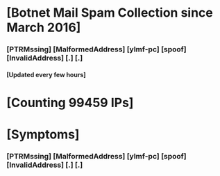 # [Botnet Mail Spam Collection since March 2016]
### [PTRMssing] [MalformedAddress] [ylmf-pc] [spoof] [InvalidAddress] [.] [.]
#### [Updated every few hours]

# [Counting 99459 IPs]

# [Symptoms] 
###   [PTRMssing] [MalformedAddress] [ylmf-pc] [spoof] [InvalidAddress] [.] [.]
